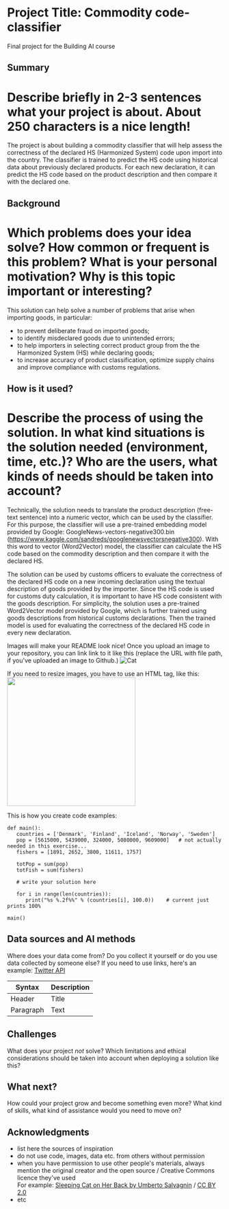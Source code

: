 <!-- This is the markdown template for the final project of the Building AI course, 
created by Reaktor Innovations and University of Helsinki. 
Copy the template, paste it to your GitHub README and edit! -->

# Project Title: Commodity code-classifier

Final project for the Building AI course

## Summary
# Describe briefly in 2-3 sentences what your project is about. About 250 characters is a nice length! 
The project is about building a commodity classifier that will help assess the correctness of the declared HS (Harmonized System) code upon import into the country. The classifier is trained to predict the HS code using historical data about previously declared products. For each new declaration, it can predict the HS code based on the product description and then compare it with the declared one. 

## Background

# Which problems does your idea solve? How common or frequent is this problem? What is your personal motivation? Why is this topic important or interesting?

This solution can help solve a number of problems that arise when importing goods, in particular:
* to prevent deliberate fraud on imported goods;
* to identify misdeclared goods due to unintended errors;
* to help importers in selecting correct product group from the the Harmonized System (HS) while declaring goods;
* to increase accuracy of product classification, optimize supply chains and improve compliance with customs regulations.

## How is it used?
# Describe the process of using the solution. In what kind situations is the solution needed (environment, time, etc.)? Who are the users, what kinds of needs should be taken into account?

Technically, the solution needs to translate the product description (free-text sentence) into a numeric vector, which can be used by the classifier. For this purpose, the classifier will use a pre-trained embedding model provided by Google: GoogleNews-vectors-negative300.bin (https://www.kaggle.com/sandreds/googlenewsvectorsnegative300). With this word to vector (Word2Vector) model, the classifier can calculate the HS code based on the commodity description and then compare it with the declared HS.

The solution can be used by customs officers to evaluate the correctness of the declared HS code on a new incoming declaration using the textual description of goods provided by the importer. Since the HS code is used for customs duty calculation, it is important to have HS code consistent with the goods description. For simplicity, the solution uses a pre-trained Word2Vector model provided by Google, which is further trained using goods descriptions from historical customs declarations. Then the trained model is used for evaluating the correctness of the declared HS code in every new declaration.    



Images will make your README look nice!
Once you upload an image to your repository, you can link link to it like this (replace the URL with file path, if you've uploaded an image to Github.)
![Cat](https://upload.wikimedia.org/wikipedia/commons/5/5e/Sleeping_cat_on_her_back.jpg)

If you need to resize images, you have to use an HTML tag, like this:
<img src="https://upload.wikimedia.org/wikipedia/commons/5/5e/Sleeping_cat_on_her_back.jpg" width="300">

This is how you create code examples:
```
def main():
   countries = ['Denmark', 'Finland', 'Iceland', 'Norway', 'Sweden']
   pop = [5615000, 5439000, 324000, 5080000, 9609000]   # not actually needed in this exercise...
   fishers = [1891, 2652, 3800, 11611, 1757]

   totPop = sum(pop)
   totFish = sum(fishers)

   # write your solution here

   for i in range(len(countries)):
      print("%s %.2f%%" % (countries[i], 100.0))    # current just prints 100%

main()
```


## Data sources and AI methods
Where does your data come from? Do you collect it yourself or do you use data collected by someone else?
If you need to use links, here's an example:
[Twitter API](https://developer.twitter.com/en/docs)

| Syntax      | Description |
| ----------- | ----------- |
| Header      | Title       |
| Paragraph   | Text        |

## Challenges

What does your project _not_ solve? Which limitations and ethical considerations should be taken into account when deploying a solution like this?

## What next?

How could your project grow and become something even more? What kind of skills, what kind of assistance would you  need to move on? 


## Acknowledgments

* list here the sources of inspiration 
* do not use code, images, data etc. from others without permission
* when you have permission to use other people's materials, always mention the original creator and the open source / Creative Commons licence they've used
  <br>For example: [Sleeping Cat on Her Back by Umberto Salvagnin](https://commons.wikimedia.org/wiki/File:Sleeping_cat_on_her_back.jpg#filelinks) / [CC BY 2.0](https://creativecommons.org/licenses/by/2.0)
* etc
